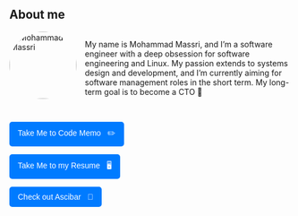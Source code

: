 ## About me

<div style="display: flex; flex-direction: row; align-items: center; flex-wrap: wrap;">
  <img src="https://avatars.githubusercontent.com/u/65947373?v=4" alt="Mohammad Massri" width="120" 
       style="border-radius: 50%; margin-right: 15px; margin-bottom: 10px; flex-shrink: 0;">
  <p style="margin: 0; flex: 1; min-width: 250px;">
    My name is Mohammad Massri, and I’m a software engineer with a deep obsession for software engineering and Linux. 
    My passion extends to systems design and development, and I’m currently aiming for software management roles in the short term. 
    My long-term goal is to become a CTO 🚀
  </p>
</div>

<br>

<p>
  <a href="https://mouhamaddev.github.io/Code-Memo/" style="text-decoration:none;">
    <button style="padding:10px 15px; font-size:14px; color:white; background-color:#007BFF; border:none; border-radius:5px; cursor:pointer;">
      Take Me to Code Memo &nbsp; ✏️
    </button>
  </a>
</p>

<p>
  <a href="https://mouhamaddev.github.io/mouhamaddev/resume.html" style="text-decoration:none;"><!--https://drive.google.com/file/d/1JsHFiupaxvGCN8JjpLnxKrRqlhYzWfLQ/view?usp=sharing-->
    <button style="padding:10px 15px; font-size:14px; color:white; background-color:#007BFF; border:none; border-radius:5px; cursor:pointer;">
      Take Me to my Resume &nbsp; 🖥️
    </button>
  </a>
</p>

<p>
  <a href="https://pypi.org/project/ascibar/" style="text-decoration:none;">
    <button style="padding:10px 15px; font-size:14px; color:white; background-color:#007BFF; border:none; border-radius:5px; cursor:pointer;">
      Check out Ascibar &nbsp; 🐍
    </button>
  </a>
</p>
